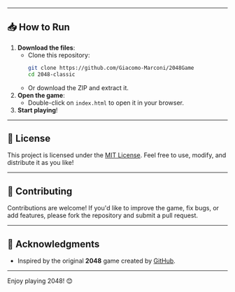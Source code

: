 
---

## 📥 How to Run

1. **Download the files**:
   - Clone this repository:
     ```bash
     git clone https://github.com/Giacomo-Marconi/2048Game
     cd 2048-classic
     ```
   - Or download the ZIP and extract it.
2. **Open the game**:
   - Double-click on `index.html` to open it in your browser.
3. **Start playing**!

---

## 📜 License

This project is licensed under the [MIT License](LICENSE). Feel free to use, modify, and distribute it as you like!

---

## 🤝 Contributing

Contributions are welcome! If you'd like to improve the game, fix bugs, or add features, please fork the repository and submit a pull request.

---

## 🙌 Acknowledgments

- Inspired by the original **2048** game created by [GitHub](https://github.com/Giacomo-Marconi).

---

Enjoy playing 2048! 😊
